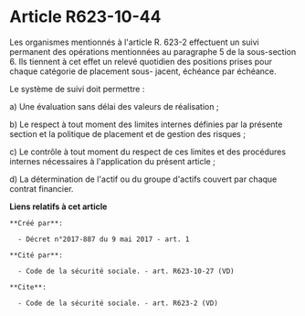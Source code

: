 # Article R623-10-44

Les organismes mentionnés à l'article R. 623-2 effectuent un suivi permanent des opérations mentionnées au paragraphe 5 de la
sous-section 6. Ils tiennent à cet effet un relevé quotidien des positions prises pour chaque catégorie de placement sous-
jacent, échéance par échéance. 

Le système de suivi doit permettre : 

a) Une évaluation sans délai des valeurs de réalisation ; 

b) Le respect à tout moment des limites internes définies par la présente section et la politique de placement et de gestion
des risques ; 

c) Le contrôle à tout moment du respect de ces limites et des procédures internes nécessaires à l'application du présent
article ; 

d) La détermination de l'actif ou du groupe d'actifs couvert par chaque contrat financier.

**Liens relatifs à cet article**

	**Créé par**:

	  - Décret n°2017-887 du 9 mai 2017 - art. 1

	**Cité par**:

	  - Code de la sécurité sociale. - art. R623-10-27 (VD)

	**Cite**:

	  - Code de la sécurité sociale. - art. R623-2 (VD)
